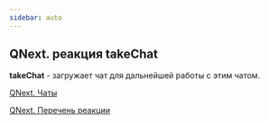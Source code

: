 ```yaml
---
sidebar: auto
---
```


## QNext. реакция takeChat

**takeChat** - загружает чат для дальнейшей работы с этим чатом.



[QNext. Чаты](/docs-test/ph/QNext-admin-chat-about-07-05)

[QNext. Перечень реакции](/docs-test/ph/QNext-admin-reaction-about-05-01)
